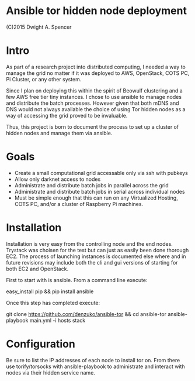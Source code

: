 Ansible tor hidden node deployment
=================================

(C)2015 Dwight A. Spencer

Intro
=====

As part of a research project into distributed computing, I needed a way to 
manage the grid no matter if it was deployed to AWS, OpenStack, COTS PC, Pi 
Cluster, or any other system.

Since I plan on deploying this within the spirit of Beowulf clustering and a few
AWS free tier tiny instances. I chose to use ansible to manage nodes and 
distribute the batch processes. However given that both mDNS and DNS would not 
always available the choice of using Tor hidden nodes as a way of accessing
the grid proved to be invaluable.

Thus, this project is born to document the process to set up a cluster of hidden
nodes and manage them via ansible.

Goals
=====

  - Create a small computational grid accessable only via ssh with pubkeys
  - Allow only darknet access to nodes
  - Administrate and distribute batch jobs in parallel across the grid
  - Administrate and distribute batch jobs in serial across individual nodes
  - Must be simple enough that this can run on any Virtualized Hosting, COTS PC,
    and/or a cluster of Raspberry Pi machines.

Installation
============

Installation is very easy from the controlling node and the end
nodes. Trystack was choisen for the test but can just as easily been done
thorough EC2. The process of launching instances is documented else where
and in future revisions may include both the cli and gui versions of starting
for both EC2 and OpenStack.

First to start with is ansible. From a command line execute:

  easy_install pip && pip install ansible

Once this step has completed execute:

  git clone https://github.com/denzuko/ansible-tor && cd ansible-tor
  ansible-playbook main.yml -i hosts stack

Configuration
=============

Be sure to list the IP addresses of each node to install tor on. From there use
torify/torsocks with ansible-playbook to administrate and interact with nodes via
their hidden service name.
